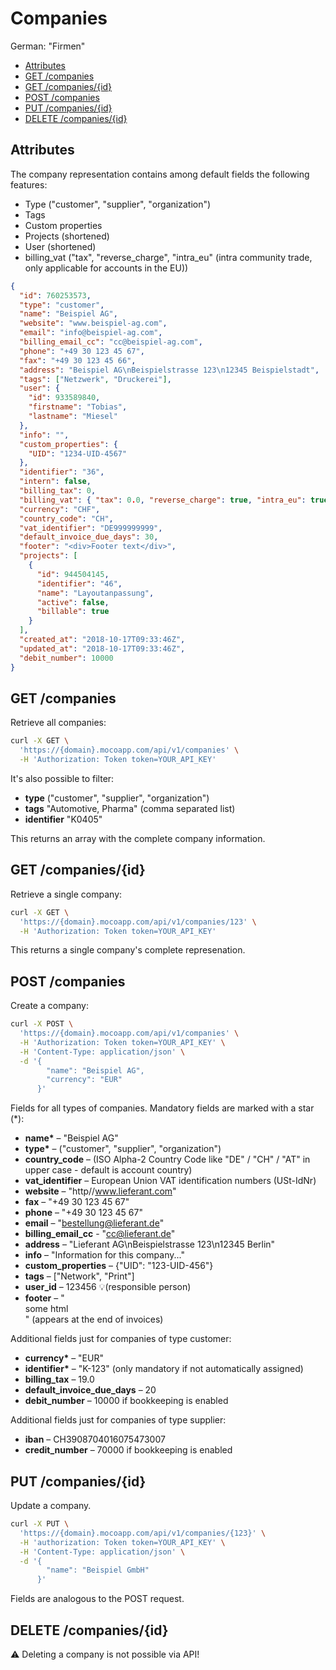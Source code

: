 # Companies

German: "Firmen"

<!-- TOC -->

- [Attributes](#attributes)
- [GET /companies](#get-companies)
- [GET /companies/{id}](#get-companiesid)
- [POST /companies](#post-companies)
- [PUT /companies/{id}](#put-companiesid)
- [DELETE /companies/{id}](#delete-companiesid)

<!-- /TOC -->

## Attributes

The company representation contains among default fields the following features:

- Type ("customer", "supplier", "organization")
- Tags
- Custom properties
- Projects (shortened)
- User (shortened)
- billing_vat ("tax", "reverse_charge", "intra_eu" (intra community trade, only applicable for accounts in the EU))

```json
{
  "id": 760253573,
  "type": "customer",
  "name": "Beispiel AG",
  "website": "www.beispiel-ag.com",
  "email": "info@beispiel-ag.com",
  "billing_email_cc": "cc@beispiel-ag.com",
  "phone": "+49 30 123 45 67",
  "fax": "+49 30 123 45 66",
  "address": "Beispiel AG\nBeispielstrasse 123\n12345 Beispielstadt",
  "tags": ["Netzwerk", "Druckerei"],
  "user": {
    "id": 933589840,
    "firstname": "Tobias",
    "lastname": "Miesel"
  },
  "info": "",
  "custom_properties": {
    "UID": "1234-UID-4567"
  },
  "identifier": "36",
  "intern": false,
  "billing_tax": 0,
  "billing_vat": { "tax": 0.0, "reverse_charge": true, "intra_eu": true },
  "currency": "CHF",
  "country_code": "CH",
  "vat_identifier": "DE999999999",
  "default_invoice_due_days": 30,
  "footer": "<div>Footer text</div>",
  "projects": [
    {
      "id": 944504145,
      "identifier": "46",
      "name": "Layoutanpassung",
      "active": false,
      "billable": true
    }
  ],
  "created_at": "2018-10-17T09:33:46Z",
  "updated_at": "2018-10-17T09:33:46Z",
  "debit_number": 10000
}
```

## GET /companies

Retrieve all companies:

```bash
curl -X GET \
  'https://{domain}.mocoapp.com/api/v1/companies' \
  -H 'Authorization: Token token=YOUR_API_KEY'
```

It's also possible to filter:

- **type** ("customer", "supplier", "organization")
- **tags** "Automotive, Pharma" (comma separated list)
- **identifier** "K0405"

This returns an array with the complete company information.

## GET /companies/{id}

Retrieve a single company:

```bash
curl -X GET \
  'https://{domain}.mocoapp.com/api/v1/companies/123' \
  -H 'Authorization: Token token=YOUR_API_KEY'
```

This returns a single company's complete represenation.

## POST /companies

Create a company:

```bash
curl -X POST \
  'https://{domain}.mocoapp.com/api/v1/companies' \
  -H 'Authorization: Token token=YOUR_API_KEY' \
  -H 'Content-Type: application/json' \
  -d '{
        "name": "Beispiel AG",
        "currency": "EUR"
      }'
```

Fields for all types of companies. Mandatory fields are marked with a star (\*):

- **name\*** – "Beispiel AG"
- **type\*** – ("customer", "supplier", "organization")
- **country_code** – (ISO Alpha-2 Country Code like "DE" / "CH" / "AT" in upper case - default is account country)
- **vat_identifier** – European Union VAT identification numbers (USt-IdNr)
- **website** – "http//www.lieferant.com"
- **fax** – "+49 30 123 45 67"
- **phone** – "+49 30 123 45 67"
- **email** – "bestellung@lieferant.de"
- **billing_email_cc** - "cc@lieferant.de"
- **address** – "Lieferant AG\nBeispielstrasse 123\n12345 Berlin"
- **info** – "Information for this company..."
- **custom_properties** – {"UID": "123-UID-456"}
- **tags** – ["Network", "Print"]
- **user_id** – 123456 💡(responsible person)
- **footer** – "<div>some html</div>" (appears at the end of invoices)

Additional fields just for companies of type customer:

- **currency\*** – "EUR"
- **identifier\*** – "K-123" (only mandatory if not automatically assigned)
- **billing_tax** – 19.0
- **default_invoice_due_days** – 20
- **debit_number** – 10000 if bookkeeping is enabled

Additional fields just for companies of type supplier:

- **iban** – CH3908704016075473007
- **credit_number** – 70000 if bookkeeping is enabled

## PUT /companies/{id}

Update a company.

```bash
curl -X PUT \
  'https://{domain}.mocoapp.com/api/v1/companies/{123}' \
  -H 'authorization: Token token=YOUR_API_KEY' \
  -H 'Content-Type: application/json' \
  -d '{
        "name": "Beispiel GmbH"
      }'
```

Fields are analogous to the POST request.

## DELETE /companies/{id}

⚠ Deleting a company is not possible via API!

